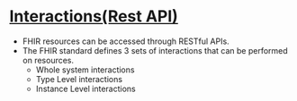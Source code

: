 # [Interactions(Rest API)](http://hl7.org/fhir/http.html)
- FHIR resources can be accessed through RESTful APIs.
- The FHIR standard defines 3 sets of interactions that can be performed on resources.
  - Whole system interactions
  - Type Level interactions
  - Instance Level interactions



